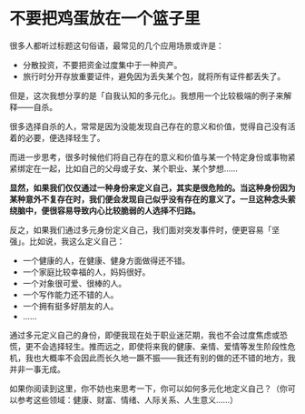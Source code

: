 # 不要把鸡蛋放在一个篮子里


很多人都听过标题这句俗语，最常见的几个应用场景或许是：

- 分散投资，不要把资金过度集中于一种资产。
- 旅行时分开存放重要证件，避免因为丢失某个包，就将所有证件都丢失了。

但是，这次我想分享的是「自我认知的多元化」。我想用一个比较极端的例子来解释——自杀。

很多选择自杀的人，常常是因为没能发现自己存在的意义和价值，觉得自己没有活着的必要，便选择轻生了。

而进一步思考，很多时候他们将自己存在的意义和价值与某一个特定身份或事物紧紧绑定在一起，比如自己的父母或子女、某个职业、某个梦想……

**显然，如果我们仅仅通过一种身份来定义自己，其实是很危险的。当这种身份因为某种意外不复存在时，我们便会发现自己似乎没有存在的意义了。一旦这种念头萦绕脑中，便很容易导致内心比较脆弱的人选择不归路。**

反之，如果我们通过多元身份定义自己，我们面对突发事件时，便更容易「坚强」。比如说，我这么定义自己：

- 一个健康的人，在健康、健身方面做得还不错。
- 一个家庭比较幸福的人，妈妈很好。
- 一个对象很可爱、很棒的人。
- 一个写作能力还不错的人。
- 一个拥有挺多好朋友的人。
- ……

通过多元定义自己的身份，即便我现在处于职业迷茫期，我也不会过度焦虑或恐慌，更不会选择轻生。推而远之，即使将来我的健康、亲情、爱情等发生阶段性危机，我也大概率不会因此而长久地一蹶不振——我还有别的做的还不错的地方，我并非一事无成。

如果你阅读到这里，你不妨也来思考一下，你可以如何多元化地定义自己？（你可以参考这些领域：健康、财富、情绪、人际关系、人生意义……）